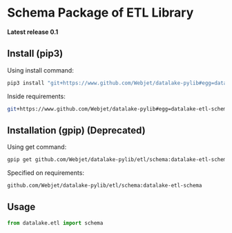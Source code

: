 # Schema Package of ETL Library

**Latest release 0.1**

## Install (pip3)

Using install command:

```bash
pip3 install "git+https://www.github.com/Webjet/datalake-pylib#egg=datalake-etl-schema&subdirectory=etl/schema"
```

Inside requirements:

```bash
git+https://www.github.com/Webjet/datalake-pylib#egg=datalake-etl-schema&subdirectory=etl/schema
```

## Installation (gpip) (Deprecated)

Using get command:

```bash
gpip get github.com/Webjet/datalake-pylib/etl/schema:datalake-etl-schema
```

Specified on requirements:

```bash
github.com/Webjet/datalake-pylib/etl/schema:datalake-etl-schema
```

## Usage

```python
from datalake.etl import schema
```